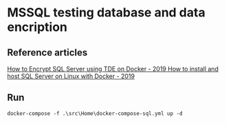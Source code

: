 # MSSQL testing database and data encription #

## Reference articles ##

[How to Encrypt SQL Server using TDE on Docker - 2019 ](https://chlee.co/how-to-encrypt-sql-server-using-tde-on-docker/)
[How to install and host SQL Server on Linux with Docker - 2019](https://chlee.co/how-to-install-and-host-sql-server-on-linux-with-docker-for-10-dollars-a-month/)

## Run ##

```
docker-compose -f .\src\Home\docker-compose-sql.yml up -d
```

